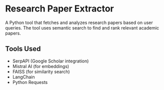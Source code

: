 # Research Paper Extractor

A Python tool that fetches and analyzes research papers based on user queries. The tool uses semantic search to find and rank relevant academic papers.

## Tools Used

- SerpAPI (Google Scholar integration)
- Mistral AI (for embeddings)
- FAISS (for similarity search)
- LangChain
- Python Requests
